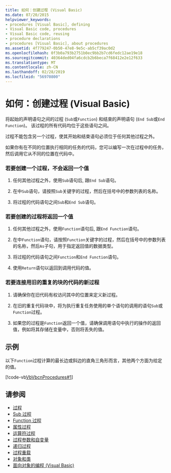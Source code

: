 ```yaml
---
title: 如何：创建过程 (Visual Basic)
ms.date: 07/20/2015
helpviewer_keywords:
- procedures [Visual Basic], defining
- Visual Basic code, procedures
- Visual Basic code, reusing
- procedure declarations
- procedures [Visual Basic], about procedures
ms.assetid: 4f779247-0b50-47e8-9e5c-ab5cf39ac0d2
ms.openlocfilehash: 0f3b0a793b2751b0ec9bb2b7cd6fedc12ae19e18
ms.sourcegitcommit: 40364ded04fa6cdcb2b6beca7f68412e2e12f633
ms.translationtype: MT
ms.contentlocale: zh-CN
ms.lasthandoff: 02/28/2019
ms.locfileid: "56970800"
---
```

# <a name="how-to-create-a-procedure-visual-basic"></a>如何：创建过程 (Visual Basic)
将起始的声明语句之间的过程 (`Sub`或`Function`) 和结束的声明语句 (`End Sub`或`End Function`)。 该过程的所有代码均位于这些语句之间。  
  
 过程不能包含另一个过程，使其开始和结束语句必须位于任何其他过程之外。  
  
 如果你有在不同的位置执行相同的任务的代码，您可以编写一次在过程中的任务，然后调用它从不同的位置在代码中。  
  
### <a name="to-create-a-procedure-that-does-not-return-a-value"></a>若要创建一个过程，不会返回一个值  
  
1.  任何其他过程之外，使用`Sub`语句后, 跟`End Sub`语句。  
  
2.  在中`Sub`语句，请按照`Sub`关键字的过程，然后在括号中的参数列表的名称。  
  
3.  将过程的代码语句之间`Sub`和`End Sub`语句。  
  
### <a name="to-create-a-procedure-that-returns-a-value"></a>若要创建的过程将返回一个值  
  
1.  任何其他过程之外，使用`Function`语句后, 跟`End Function`语句。  
  
2.  在中`Function`语句，请按照`Function`关键字的过程，然后在括号中的参数列表的名称，然后`As`子句，用于指定返回值的数据类型。  
  
3.  将过程的代码语句之间`Function`和`End Function`语句。  
  
4.  使用`Return`语句以返回到调用代码的值。  
  
### <a name="to-connect-your-new-procedure-with-the-old-repetitive-blocks-of-code"></a>若要连接用旧的重复的块的代码的新过程  
  
1.  请确保你在旧代码有权访问其中的位置来定义新过程。  
  
2.  在旧的重复代码块中，将为执行重复任务使用的单个语句的调用的语句`Sub`或`Function`过程。  
  
3.  如果您的过程是`Function`返回一个值，请确保调用语句中执行的操作的返回值，例如将其存储在变量中，否则将丢失的值。  
  
## <a name="example"></a>示例  
 以下`Function`过程计算的最长边或斜边的直角三角形而言，其他两个方面为给定的值。  
  
 [!code-vb[VbVbcnProcedures#1](~/samples/snippets/visualbasic/VS_Snippets_VBCSharp/VbVbcnProcedures/VB/Class1.vb#1)]  
  
## <a name="see-also"></a>请参阅

- [过程](./index.md)
- [Sub 过程](./sub-procedures.md)
- [Function 过程](./function-procedures.md)
- [属性过程](./property-procedures.md)
- [运算符过程](./operator-procedures.md)
- [过程参数和自变量](./procedure-parameters-and-arguments.md)
- [递归过程](./recursive-procedures.md)
- [过程重载](./procedure-overloading.md)
- [对象和类](../../../../visual-basic/programming-guide/language-features/objects-and-classes/index.md)
- [面向对象的编程 (Visual Basic)](../../concepts/object-oriented-programming.md)
